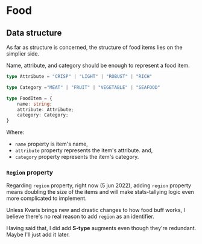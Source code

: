 # Food

## Data structure

As far as structure is concerned, the structure of food items lies on the simplier side. 

Name, attribute, and category should be enough to represent
a food item.

```typescript
type Attribute = "CRISP" | "LIGHT" | "ROBUST" | "RICH"
```

```typescript
type Category ="MEAT" | "FRUIT" | "VEGETABLE" | "SEAFOOD"
```

```typescript
type FoodItem = {
    name: string;
    attribute: Attribute; 
    category: Category;
}
```

Where: 

* `name` property is item's name,
* `attribute` property represents the item's attribute.
    and, 
* `category` property represents the item's category.

### `Region` property

Regarding `region` property, right now (5 jun 2022), adding `region` property means doubling the size of the items and will make stats-tallying logic even more complicated to implement.

Unless Kvaris brings new and drastic changes to how food buff works, I believe there's no real reason to add `region` as an identifier.

Having said that, I did add **S-type** augments even though they're redundant. Maybe I'll just add it later. 